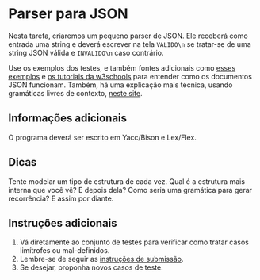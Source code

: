 # Parser para JSON

Nesta tarefa, criaremos um pequeno parser de JSON. Ele receberá como entrada uma
string e deverá escrever na tela `VALIDO\n` se tratar-se de uma string JSON
válida e `INVALIDO\n` caso contrário.

Use os exemplos dos testes, e também fontes adicionais como [esses
exemplos](https://www.json.org/example.html) e [os tutoriais da
w3schools](https://www.w3schools.com/js/js_json_intro.asp) para entender como os
documentos JSON funcionam. Também, há uma explicação mais técnica, usando
gramáticas livres de contexto, [neste site](http://www.json.org/).

## Informações adicionais
O programa deverá ser escrito em Yacc/Bison e Lex/Flex.

## Dicas
Tente modelar um tipo de estrutura de cada vez. Qual é a estrutura mais interna
que você vê? E depois dela? Como seria uma gramática para gerar recorrência? E
assim por diante.

## Instruções adicionais

1. Vá diretamente ao conjunto de testes para verificar como tratar casos
   limítrofes ou mal-definidos.
1. Lembre-se de seguir as [instruções de submissão](docs/instrucoes.md).
1. Se desejar, proponha novos casos de teste.
